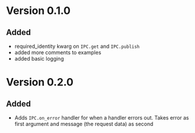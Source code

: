 # Version 0.1.0
## Added
* required_identity kwarg on `IPC.get` and `IPC.publish`
* added more comments to examples
* added basic logging

# Version 0.2.0
## Added
* Adds `IPC.on_error` handler for when a handler errors out. Takes error as first argument and message (the request data) as second
